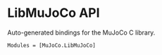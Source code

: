 # LibMuJoCo API

Auto-generated bindings for the MuJoCo C library.

```@autodocs
Modules = [MuJoCo.LibMuJoCo]
```
